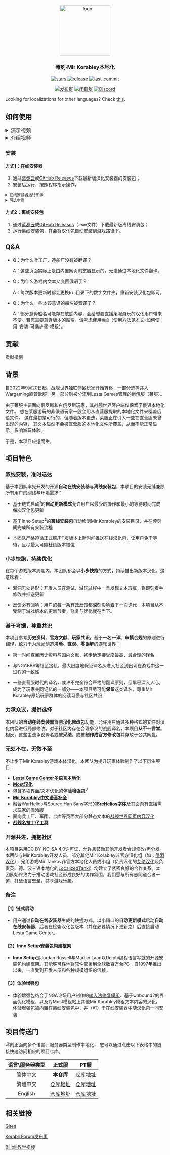 <div align=center>

  <img  width="160" src="https://github.com/LocalizedKorabli/Korabli-LESTA-L10N/assets/81358657/26415d14-c46e-4bdd-aa26-f7f0234911ce" alt="logo">

<h3>澪刻·Mir Korabley本地化</h3>

[![stars](https://img.shields.io/github/stars/LocalizedKorabli/Korabli-LESTA-L10N.svg?style=for-the-badge)](https://github.com/LocalizedKorabli/Korabli-LESTA-L10N/stargazers)
[![release](https://img.shields.io/github/release/LocalizedKorabli/Korabli-LESTA-L10N.svg?style=for-the-badge)](https://github.com/LocalizedKorabli/Korabli-LESTA-L10N/releases/latest)
[![last-commit](https://img.shields.io/github/last-commit/LocalizedKorabli/Korabli-LESTA-L10N.svg?style=for-the-badge)](https://github.com/LocalizedKorabli/Korabli-LESTA-L10N/commit)

[![发布群](https://img.shields.io/badge/QQ-发布群-red?style=for-the-badge)](https://qm.qq.com/q/oLZZH47TRA)
[![闲聊群](https://img.shields.io/badge/QQ-闲聊群-blue?style=for-the-badge)](https://qm.qq.com/q/n3gtv0yfwQ)
[![Discord](https://img.shields.io/discord/1275430075369656381?style=for-the-badge)](https://discord.gg/3d9k2mkWy4)

</div>

Looking for localizations for other languages? Check [this](#项目传送门).

## 如何使用

<details><summary style="font-size: 16px;">演示视频</summary>

[![](https://github.com/user-attachments/assets/d5918619-f147-4f0f-8871-c2e7f0be6976)](https://player.bilibili.com/player.html?aid=112944050341775&bvid=BV1rDYReAEws&cid=25777407882&page=1)

</details>

<details><summary style="font-size: 16px;">介绍视频</summary>

[![](https://github.com/LocalizedKorabli/Korabli-LESTA-L10N/assets/81358657/d8d44d1f-f448-4feb-ab07-7ab2ccbca54e)](https://player.bilibili.com/player.html?aid=1755946809&bvid=BV1c4421D7Gh&cid=1596825150&page=1)

</details>

### 安装

#### 方式1：在线安装器

1. 通过[蓝奏云](https://tapio.lanzn.com/b0nybehgb)或[GitHub Releases](https://github.com/LocalizedKorabli/L10nInstallerGUI/releases/latest)下载最新版汉化安装器的安装包；
2. 安装后运行，按照程序指示操作。


<details><summary style="font-size: 12px;">在线安装器运行图示</summary>

![installerdemo](https://github.com/user-attachments/assets/c7ecac70-82ee-4d29-9111-63e88d38cdc1)

</details>

<details><summary style="font-size: 12px;">可选步骤</summary>

##### 模组

在线安装器可以自动将放置于`l10n_installer/mods/`目录的`mo`文件形式模组应用到即将被安装的汉化包。

###### 下载模组

[蓝奏云](https://tapio.lanzn.com/b0nxzso2b) | [GitHub](https://github.com/LocalizedKorabli/L10nModifications)

###### 安装模组

- 运行汉化安装器；
- 勾选“安装模组（汉化修改包）”；
- 点击“模组目录”；
- 将已下载的模组（.po、.mo、.json、.l10nmod文件，或包含这类文件的.zip压缩包）放入弹出的目录；
- 点击“安装汉化”。

</details>

#### 方式2：离线安装包

1. 通过[蓝奏云](https://tapio.lanzouu.com/b0nz5p18d)或[GitHub Releases](https://github.com/LocalizedKorabli/Korabli-LESTA-L10N/releases/latest)（.exe文件）下载最新版离线安装包；
2. 运行离线安装包，其会将汉化包自动安装到游戏路径下。

## Q&A

- Q：为什么兵工厂、造船厂没有被翻译？

  A：这些页面实际上是由内置网页浏览器显示的，无法通过本地化文件翻译。
  
- Q：为什么游戏内文本又变回俄语了？

  A：每次版本更新时都会更换`bin`目录下的数字文件夹，重新安装汉化包即可。
  
- Q：为什么一些本该意译的船名被音译了？

  A：部分意译船名可能存在敏感内容，会给想要直播莱服游玩的汉化用户带来不便。若您需要意译版本的船名，请考虑使用`模组`（使用方法见本文-如何使用-安装-可选步骤-模组）。

## 贡献

[贡献指南](CONTRIBUTING.md)

## 背景

自2022年9月20日起，战舰世界独联体区玩家开始转移，一部分选择并入Wargaming直营欧服，另一部分则被分流到Lesta Games管理的新俄服（莱服）。

由于莱服主要面向俄罗斯和白俄罗斯玩家，其战舰世界客户端仅保留了俄语本地化文件。
想在莱服游玩的非俄语玩家一般会用从直营服提取的本地化文件来覆盖俄语文件。
这在最初是可行的，但随着版本更迭，莱服正在引入一些在直营服未曾出现的内容，
其文本显然不会被直营服的本地化文件所覆盖，从而不能正常显示，影响游玩体验。

于是，本项目应运而生。

## 项目特色

### 双线安装，准时送达

基于本团队率先开发的开源**自动在线安装器**与**离线安装包**，本项目的安装无缝兼顾所有用户的网络与环境需求：

- 基于链式启动<sup>**1**</sup>的**自动更新模式**允许用户以最少的操作和最小的等待时间完成每次汉化包更新

- 基于Inno Setup<sup>**2**</sup>的**离线安装包**自动检测Mir Korabley的安装目录，并在顷刻间完成所有安装流程

- 本团队严格遵循正式服/PT服版本上新时间推送在线汉化包，让用户免于等待，且尽最大可能杜绝版本错位

### 小步快跑，持续优化

在每个游戏版本周期内，本团队都会以**小步快跑**的方式，持续推出新版本汉化。这意味着：

- 漏洞无处遁形：开发人员在测试、游玩过程中一旦发现文本瑕疵，将即刻着手修改并推送更新

- 反馈必有回响：用户的每一条有效反馈都深刻影响着下一次迭代，本项目从不受制于游戏版本的更新节奏，修复与优化就在当下。

### 基于考据，尊重共识

本项目参考**历史资料、官方文献、玩家共识**，基于**一名一译、审慎合规**的原则进行翻译，致力于为玩家创造**清晰、直观、零误解**的游戏世界：

- 第一时间查阅历史资料与国内文献，初步确定接受度最高、最合理的译名

- 与NGABBS等社区接轨，最大限度地保证译名从进入社区到出现在游戏中这一过程的一致性

- 一些直营服时代的译名，或许不完全符合严格的翻译原则，但早已深入人心，成为了玩家共同记忆的一部分——本项目尽可能**保留**这类译名，尊重Mir Korabley原始玩家群体的阅读习惯与社区共识

### 力承众议，提供选择

本团队的**自动在线安装器**首创**汉化修改包**功能，允许用户通过多种格式的文件对汉化内容进行局部修改。对于社区内存在合理争议的战舰译名，本项目**从不一言堂**。相反，这些主流争议译名或被**采纳**，或被**制作成官方修改包**并存放于公共网盘。

### 无处不在，无微不至

不止步于Mir Korabley游戏本体汉化，本团队为提升玩家体验制作了以下衍生项目：

- [**Lesta Game Center多语言本地化**](https://github.com/LocalizedKorabli/LestaGameCenterL10n)
- [**Most汉化**](https://github.com/OpenKorabli/Korabli-Most-L10n-CHS)
- 包含多项界面/文本优化的**体验增强包**<sup>**3**</sup>
- [**Mir Korabley中文语音补全**](https://tapio.lanzn.com/b0nyuflla)
- 融合WarHelios与Source Han Sans字形的[**SrcHelios字体**](https://tapio.lanzn.com/b0nyjuylc)及其面向有直播需求玩家的混淆版
- 面向兵工厂、军团、仓库等页面大部分静态文本的[战舰世界网页内容汉化](https://microsoftedge.microsoft.com/addons/detail/%E6%88%98%E8%88%B0%E4%B8%96%E7%95%8C%E8%8E%B1%E6%9C%8D%E7%BD%91%E9%A1%B5%E6%B1%89%E5%8C%96/fleemlkpeifpkiphpjabhpiomefikpho)
- [**战舰名拉丁化工具**](https://bbs.nga.cn/read.php?tid=44347524)

### 开源共进，拥抱社区

本项目采用CC BY-NC-SA 4.0许可证，允许且鼓励其他开发者合规修改/再分发。本团队与Mir Korabley开发人员、部分其他Mir Korabley非官方汉化组（如：[隐羽汉化](https://bbs.nga.cn/read.php?tid=44049188)）、兄弟游戏Mir Tankov非官方本地化人员或小组（负责汉化的[艾伦汉化](https://tanki.onlyax.com/)及负责英、德、波三语本地化的[LocalizedTanki](https://github.com/LocalizedTanki)）均建立了紧密良好的合作关系。本团队始终致力于推动游戏社区形成良好的协作氛围，我们愿与所有志同道合者一道，打破语言壁垒，共享游戏乐趣。

### 备注
#### 【1】链式启动
- 用户通过**自动在线安装器**生成的快捷方式，以小窗口的**自动更新模式**启动**自动在线安装器**，后者在检查汉化包版本（并在必要情况下更新之）后直接启动Lesta Game Center。
#### 【2】Inno Setup安装包构建框架
- **Inno Setup**是Jordan Russell与Martijn Laan以Delphi编程语言写就的开源安装包构建框架。其能够可靠地将软件部署到全球数百万台PC，自1997年推出以来，一直受到开发人员和各种规模组织的信赖。
#### 【3】体验增强包
- 体验增强包结合了NGA论坛用户制作的[输入法修复模组](https://bbs.nga.cn/read.php?tid=29102783)、基于Unbound2的界面优化模组，以及对Most模组站上其他Mir Korabley模组文本内容的汉化。体验增强包被内置在离线安装包中，并（可）于在线安装器中随汉化包一同安装
## 项目传送门

澪刻正面向多个语言、服务器类型制作本地化，
您可以通过点击以下表格中的链接快速访问相应的项目仓库。

| 语言\服务器类型 | 正式服 | PT服 |
|:------------:|:----------:|:--------:|
| 简体中文 | **本仓库** | [仓库地址](https://github.com/LocalizedKorabli/Korabli-LESTA-L10N-PublicTest) |
| 繁體中文 | [仓库地址](https://github.com/LocalizedKorabli/Korabli-L10n-CHT) | [仓库地址](https://github.com/LocalizedKorabli/Korabli-L10n-CHT-PublicTest) |
| English | [仓库地址](https://github.com/LocalizedKorabli/Korabli-LESTA-I18N) | [仓库地址](https://github.com/LocalizedKorabli/Korabli-LESTA-I18N-PublicTest) |

## 相关链接

[Gitee](https://gitee.com/nova-committee/korabli-LESTA-L10N)

[Korabli Forum发布页](https://forum.korabli.su/topic/161848-/)

[Bilibili教学视频](https://www.bilibili.com/video/BV1c4421D7Gh)